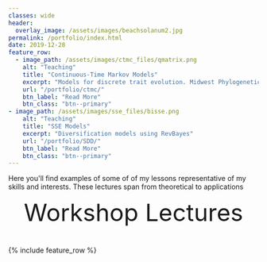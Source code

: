 ```yaml
---
classes: wide
header:
  overlay_image: /assets/images/beachsolanum2.jpg
permalink: /portfolio/index.html
date: 2019-12-28
feature_row:
  - image_path: /assets/images/ctmc_files/qmatrix.png
    alt: "Teaching"
    title: "Continuous-Time Markov Models"
    excerpt: "Models for discrete trait evolution. Midwest Phylogenetics Workshop Lecture 2019"
    url: "/portfolio/ctmc/"
    btn_label: "Read More"
    btn_class: "btn--primary"	
- image_path: /assets/images/sse_files/bisse.png
    alt: "Teaching"
    title: "SSE Models"
    excerpt: "Diversification models using RevBayes"
    url: "/portfolio/SDD/"
    btn_label: "Read More"
    btn_class: "btn--primary"
---
```


Here you'll find examples of some of of my lessons representative of my skills and interests. These lectures span from theoretical to applications


<div style="margin-bottom:1cm" align="center"><font size="18">Workshop Lectures</font></div>

{% include feature_row %}

